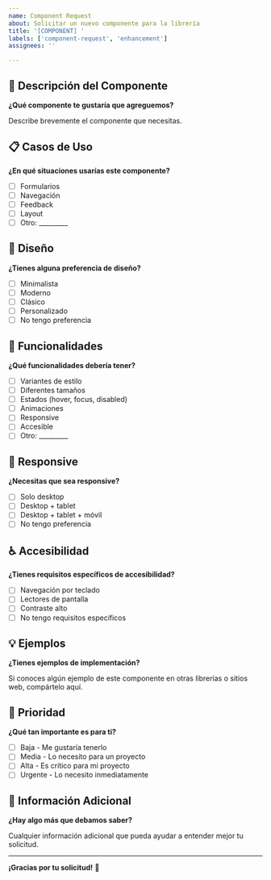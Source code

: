 ```yaml
---
name: Component Request
about: Solicitar un nuevo componente para la librería
title: '[COMPONENT] '
labels: ['component-request', 'enhancement']
assignees: ''

---
```


## 🎯 Descripción del Componente

**¿Qué componente te gustaría que agreguemos?**

Describe brevemente el componente que necesitas.

## 📋 Casos de Uso

**¿En qué situaciones usarías este componente?**

- [ ] Formularios
- [ ] Navegación
- [ ] Feedback
- [ ] Layout
- [ ] Otro: _________

## 🎨 Diseño

**¿Tienes alguna preferencia de diseño?**

- [ ] Minimalista
- [ ] Moderno
- [ ] Clásico
- [ ] Personalizado
- [ ] No tengo preferencia

## 🔧 Funcionalidades

**¿Qué funcionalidades debería tener?**

- [ ] Variantes de estilo
- [ ] Diferentes tamaños
- [ ] Estados (hover, focus, disabled)
- [ ] Animaciones
- [ ] Responsive
- [ ] Accesible
- [ ] Otro: _________

## 📱 Responsive

**¿Necesitas que sea responsive?**

- [ ] Solo desktop
- [ ] Desktop + tablet
- [ ] Desktop + tablet + móvil
- [ ] No tengo preferencia

## ♿ Accesibilidad

**¿Tienes requisitos específicos de accesibilidad?**

- [ ] Navegación por teclado
- [ ] Lectores de pantalla
- [ ] Contraste alto
- [ ] No tengo requisitos específicos

## 💡 Ejemplos

**¿Tienes ejemplos de implementación?**

Si conoces algún ejemplo de este componente en otras librerías o sitios web, compártelo aquí.

## 🎯 Prioridad

**¿Qué tan importante es para ti?**

- [ ] Baja - Me gustaría tenerlo
- [ ] Media - Lo necesito para un proyecto
- [ ] Alta - Es crítico para mi proyecto
- [ ] Urgente - Lo necesito inmediatamente

## 📝 Información Adicional

**¿Hay algo más que debamos saber?**

Cualquier información adicional que pueda ayudar a entender mejor tu solicitud.

---

**¡Gracias por tu solicitud!** 🎉
